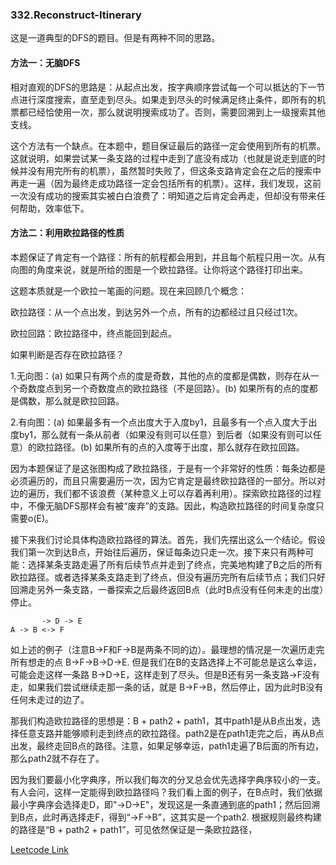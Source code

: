 ### 332.Reconstruct-Itinerary

这是一道典型的DFS的题目。但是有两种不同的思路。

#### 方法一：无脑DFS

相对直观的DFS的思路是：从起点出发，按字典顺序尝试每一个可以抵达的下一节点进行深度搜索，直至走到尽头。如果走到尽头的时候满足终止条件，即所有的机票都已经恰使用一次，那么就说明搜索成功了。否则，需要回溯到上一级搜索其他支线。

这个方法有一个缺点。在本题中，题目保证最后的路径一定会使用到所有的机票。这就说明，如果尝试某一条支路的过程中走到了底没有成功（也就是说走到底的时候并没有用完所有的机票），虽然暂时失败了，但这条支路肯定会在之后的搜索中再走一遍（因为最终走成功路径一定会包括所有的机票）。这样，我们发现，这前一次没有成功的搜索其实被白白浪费了：明知道之后肯定会再走，但却没有带来任何帮助，效率低下。

#### 方法二：利用欧拉路径的性质

本题保证了肯定有一个路径：所有的航程都会用到，并且每个航程只用一次。从有向图的角度来说，就是所给的图是一个欧拉路径。让你将这个路径打印出来。

这题本质就是一个欧拉一笔画的问题。现在来回顾几个概念：

欧拉路径：从一个点出发，到达另外一个点，所有的边都经过且只经过1次。

欧拉回路：欧拉路径中，终点能回到起点。

如果判断是否存在欧拉路径？

1.无向图：(a) 如果只有两个点的度是奇数，其他的点的度都是偶数，则存在从一个奇数度点到另一个奇数度点的欧拉路径（不是回路）。(b) 如果所有的点的度都是偶数，那么就是欧拉回路。

2.有向图：(a) 如果最多有一个点出度大于入度by1，且最多有一个点入度大于出度by1，那么就有一条从前者（如果没有则可以任意）到后者（如果没有则可以任意）的欧拉路径。(b) 如果所有的点的入度等于出度，那么就存在欧拉回路。

因为本题保证了是这张图构成了欧拉路径，于是有一个非常好的性质：每条边都是必须遍历的，而且只需要遍历一次，因为它肯定是最终欧拉路径的一部分。所以对边的遍历，我们都不该浪费（某种意义上可以存着再利用）。探索欧拉路径的过程中，不像无脑DFS那样会有被“废弃”的支路。因此，构造欧拉路径的时间复杂度只需要o(E)。

接下来我们讨论具体构造欧拉路径的算法。首先，我们先摆出这么一个结论。假设我们第一次到达B点，开始往后遍历，保证每条边只走一次。接下来只有两种可能：选择某条支路走遍了所有后续节点并走到了终点，完美地构建了B之后的所有欧拉路径。或者选择某条支路走到了终点，但没有遍历完所有后续节点；我们只好回溯走另外一条支路，一番探索之后最终返回B点（此时B点没有任何未走的出度）停止。
```
       -> D -> E
A -> B <-> F       
```       
如上述的例子（注意B->F和F->B是两条不同的边）。最理想的情况是一次遍历走完所有想走的点 B->F->B->D->E. 但是我们在B的支路选择上不可能总是这么幸运，可能会走这样一条路 B->D->E，这样走到了尽头。但是B还有另一条支路->F没有走，如果我们尝试继续走那一条的话，就是 B->F->B，然后停止，因为此时B没有任何未走过的边了。

那我们构造欧拉路径的思想是：B + path2 + path1，其中path1是从B点出发，选择任意支路并能够顺利走到终点的欧拉路径。path2是在path1走完之后，再从B点出发，最终走回B点的路径。注意，如果足够幸运，path1走遍了B后面的所有边，那么path2就不存在了。

因为我们要最小化字典序，所以我们每次的分叉总会优先选择字典序较小的一支。有人会问，这样一定能得到欧拉路径吗？我们看上面的例子，在B点时，我们依据最小字典序会选择走D，即"->D->E"，发现这是一条直通到底的path1；然后回溯到B点，此时再选择走F，得到“->F->B”，这其实是一个path2. 根据规则最终构建的路径是“B + path2 + path1”，可见依然保证是一条欧拉路径，

[Leetcode Link](https://leetcode.com/problems/reconstruct-itinerary)
